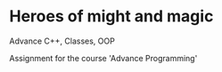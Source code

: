 # Heroes of might and magic
Advance C++, Classes, OOP

Assignment for the course 'Advance Programming'